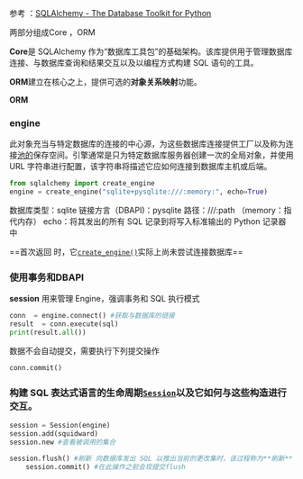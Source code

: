 
参考 ：[SQLAlchemy - The Database Toolkit for Python](https://www.sqlalchemy.org/)

两部分组成Core ，ORM

**Core**是 SQLAlchemy 作为“数据库工具包”的基础架构。该库提供用于管理数据库连接、与数据库查询和结果交互以及以编程方式构建 SQL 语句的工具。

**ORM**建立在核心之上，提供可选的**对象关系映射**功能。


**ORM**

### engine
此对象充当与特定数据库的连接的中心源，为这些数据库连接提供工厂以及称为连接[池的](https://docs.sqlalchemy.org/en/20/core/pooling.html)保存空间。引擎通常是只为特定数据库服务器创建一次的全局对象，并使用 URL 字符串进行配置，该字符串将描述它应如何连接到数据库主机或后端。

```python
from sqlalchemy import create_engine
engine = create_engine("sqlite+pysqlite:///:memory:", echo=True)
```

数据库类型：sqlite 
链接方言（DBAPI)：pysqlite
路径：///:path  （memory：指代内存）
echo：将其发出的所有 SQL 记录到将写入标准输出的 Python 记录器中


==首次返回 时，它[`create_engine()`](https://docs.sqlalchemy.org/en/20/core/engines.html#sqlalchemy.create_engine "sqlalchemy.create_engine")实际上尚未尝试连接数据库==



### 使用事务和DBAPI 
**session** 用来管理 Engine，强调事务和 SQL 执行模式


```python 
conn  = engine.connect() #获取与数据库的链接
result  = conn.execute(sql)
print(result.all())
```

数据不会自动提交，需要执行下列提交操作
```python 
conn.commit()
```


### 构建 SQL 表达式语言的生命周期[`Session`](https://docs.sqlalchemy.org/en/20/orm/session_api.html#sqlalchemy.orm.Session "sqlalchemy.orm.会话")以及它如何与这些构造进行交互。

```python 
session = Session(engine)
session.add(squidward)
session.new #查看被调用的集合

session.flush() #刷新 向数据库发出 SQL 以推出当前的更改集时，该过程称为**刷新**
	session.commit() #在此操作之前会现提交flush


```


















